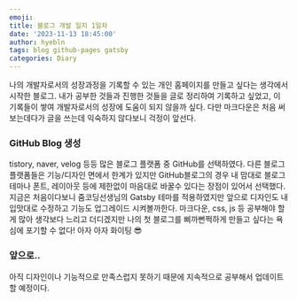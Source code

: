 ```yaml
---
emoji: 
title: 블로그 개발 일지 1일차
date: '2023-11-13 18:45:00'
author: hyebln
tags: blog github-pages gatsby
categories: Diary
---
```


나의 개발자로서의 성장과정을 기록할 수 있는 개인 홈페이지를 만들고 싶다는 생각에서 시작한 블로그. 내가 공부한 것들과 진행한 것들을 글로 정리하여 기록하고 싶었고, 이 기록들이 쌓여 개발자로서의 성장에 도움이 되지 않을까 싶다. 다만 마크다운은 처음 써보는데다가 글을 쓰는데 익숙하지 않다보니 걱정이 앞선다.
  

### GitHub Blog 생성

tistory, naver, velog 등등 많은 블로그 플랫폼 중 GitHub를 선택하였다. 다른 블로그 플랫폼들은 기능/디자인 면에서 한계가 있지만 GitHub블로그의 경우 내 맘대로 블로그 테마나 폰트, 레이아웃 등에 제한없이 마음대로 바꿀수 있다는 장점이 있어서 선택했다. 
지금은 처음이다보니 줌코딩선생님의 Gatsby 테마를 적용하였지만 앞으로 디자인도 내 입맛대로 수정하고 기능도 업그레이드 시켜볼까한다.
마크다운, css, js 등 공부해야 할 게 많아 생각보다 느리고 더디겠지만 나의 첫 블로그를 삐까뻔쩍하게 만들고 싶다는 욕심에 포기할 수 없다! 아자 아자 화이팅 😎
  
### 앞으로..

아직 디자인이나 기능적으로 만족스럽지 못하기 때문에 지속적으로 공부해서 업데이트할 예정이다.


```toc

```
